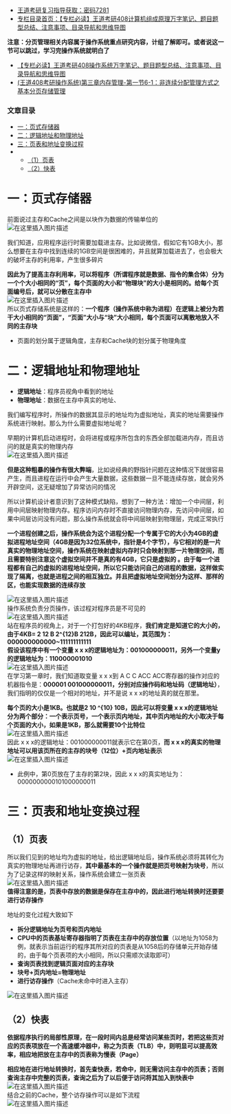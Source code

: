  

- [王道考研复习指导获取：密码7281](https://url18.ctfile.com/f/22722418-803125355-edf378?p=7281)
- [专栏目录首页：【专栏必读】王道考研408计算机组成原理万字笔记、题目题型总结、注意事项、目录导航和思维导图](https://zhangxing-tech.blog.csdn.net/article/details/120664162?spm=1001.2014.3001.5502)

**注意：分页管理相关内容属于操作系统重点研究内容，计组了解即可。或者说这一节可以跳过，学习完操作系统就明白了**

- [【专栏必读】王道考研408操作系统万字笔记、题目题型总结、注意事项、目录导航和思维导图](https://zhangxing-tech.blog.csdn.net/article/details/121004242?spm=1001.2014.3001.5502)
- [\(王道408考研操作系统\)第三章内存管理-第一节6-1：非连续分配管理方式之基本分页存储管理](https://zhangxing-tech.blog.csdn.net/article/details/121004242?spm=1001.2014.3001.5502)

### 文章目录

- [一：页式存储器](#_13)
- [二：逻辑地址和物理地址](#_25)
- [三：页表和地址变换过程](#_57)
- - [（1）页表](#1_58)
  - [（2）快表](#2_73)

# 一：页式存储器

前面说过主存和Cache之间是以块作为数据的传输单位的  
![在这里插入图片描述](https://ziquyun.com/main/csdn/img?url=https%3A%2F%2Fimg-blog.csdnimg.cn%2Fd40655fc0569409fb644d52dafaed438.png%3Fx-oss-process%3Dimage%2Fwatermark%2Ctype_ZHJvaWRzYW5zZmFsbGJhY2s%2Cshadow_50%2Ctext_Q1NETiBA5b-r5LmQ5rGf5rmW%2Csize_20%2Ccolor_FFFFFF%2Ct_70%2Cg_se%2Cx_16&rfUrl=https%3A%2F%2Fzhangxing-tech.blog.csdn.net%2Farticle%2Fdetails%2F120060187)

我们知道，应用程序运行时需要加载进主存。比如说微信，假如它有1GB大小，那么想要在主存中找到连续的1GB空间是很困难的，并且就算加载进去了，也会极大的破坏主存的利用率，产生很多碎片

**因此为了提高主存利用率，可以将程序（所谓程序就是数据、指令的集合体）分为一个个大小相同的“页”，每个页面的大小和“物理块”的大小是相同的。给每个页面编号后，就可以分散在主存中**  
![在这里插入图片描述](https://ziquyun.com/main/csdn/img?url=https%3A%2F%2Fimg-blog.csdnimg.cn%2F90a80d1f2a654f7d9ce721b17993bfcc.png%3Fx-oss-process%3Dimage%2Fwatermark%2Ctype_ZHJvaWRzYW5zZmFsbGJhY2s%2Cshadow_50%2Ctext_Q1NETiBA5b-r5LmQ5rGf5rmW%2Csize_20%2Ccolor_FFFFFF%2Ct_70%2Cg_se%2Cx_16&rfUrl=https%3A%2F%2Fzhangxing-tech.blog.csdn.net%2Farticle%2Fdetails%2F120060187)  
所以页式存储系统是这样的：**一个程序（操作系统中称为进程）在逻辑上被分为若干大小相同的“页面”，“页面”大小与“块”大小相同，每个页面可以离散地放入不同的主存块**

- 页面的划分属于逻辑角度，主存和Cache块的划分属于物理角度

# 二：逻辑地址和物理地址

- **逻辑地址**：程序员视角中看到的地址
- **物理地址**：数据在主存中真实的地址、

我们编写程序时，所操作的数据其显示的地址均为虚拟地址，真实的地址需要操作系统进行映射。那么为什么需要虚拟地址呢？

早期的计算机启动进程时，会将进程或程序所包含的东西全部加载进内存，而且访问的就是真实的物理内存  
![在这里插入图片描述](https://ziquyun.com/main/csdn/img?url=https%3A%2F%2Fimg-blog.csdnimg.cn%2Fd1ff19bf59714146a4c4cc45274743ad.png%3Fx-oss-process%3Dimage%2Fwatermark%2Ctype_ZHJvaWRzYW5zZmFsbGJhY2s%2Cshadow_50%2Ctext_Q1NETiBA5b-r5LmQ5rGf5rmW%2Csize_20%2Ccolor_FFFFFF%2Ct_70%2Cg_se%2Cx_16&rfUrl=https%3A%2F%2Fzhangxing-tech.blog.csdn.net%2Farticle%2Fdetails%2F120060187)

**但是这种粗暴的操作有很大弊端**，比如说经典的野指针问题在这种情况下就很容易产生，而且进程在运行中会产生大量数据，这些数据一旦不能连续存放，就会另外开辟空间，这无疑增加了异常访问的情况

所以计算机设计者意识到了这种模式缺陷，想到了一种方法：增加一个中间层，利用中间层映射物理内存。程序访问内存时不直接访问物理内存，先访问中间层，如果中间层访问没有问题，那么操作系统就会将中间层映射到物理层，完成正常执行

**一个进程创建之后，操作系统会为这个进程分配一个专属于它的大小为4GB的虚拟进程地址空间（4GB是因为32位系统中，指针是4个字节），与它相对的是一片真实的物理地址空间，操作系统在映射虚拟内存时只会映射到那一片物理空间，而且需要特别注意这个虚拟空间并不是真的有4GB，它只是虚拟的 。由于每一个进程都有自己的虚拟的进程地址空间，所以它只能访问自己的进程的数据，这样做实现了隔离，也就是进程之间的相互独立。并且把虚拟地址空间划分为这样、那样的区，也能实现数据的连续存放**

![在这里插入图片描述](https://ziquyun.com/main/csdn/img?url=https%3A%2F%2Fimg-blog.csdnimg.cn%2F86736a68cb734772abb2e731a0a740fe.png%3Fx-oss-process%3Dimage%2Fwatermark%2Ctype_ZHJvaWRzYW5zZmFsbGJhY2s%2Cshadow_50%2Ctext_Q1NETiBA5b-r5LmQ5rGf5rmW%2Csize_20%2Ccolor_FFFFFF%2Ct_70%2Cg_se%2Cx_16&rfUrl=https%3A%2F%2Fzhangxing-tech.blog.csdn.net%2Farticle%2Fdetails%2F120060187)  
操作系统负责分页操作，该过程对程序员是不可见的  
![在这里插入图片描述](https://ziquyun.com/main/csdn/img?url=https%3A%2F%2Fimg-blog.csdnimg.cn%2F43a7af02049e4968829595298d24b0ce.png%3Fx-oss-process%3Dimage%2Fwatermark%2Ctype_ZHJvaWRzYW5zZmFsbGJhY2s%2Cshadow_50%2Ctext_Q1NETiBA5b-r5LmQ5rGf5rmW%2Csize_20%2Ccolor_FFFFFF%2Ct_70%2Cg_se%2Cx_16&rfUrl=https%3A%2F%2Fzhangxing-tech.blog.csdn.net%2Farticle%2Fdetails%2F120060187)  
站在程序员的视角上，对于一个打包好的4KB程序，**我们肯定是知道它的大小的，由于4KB= 2 12 B 2\^\{12\}B 212B，因此可以编址，其范围为：000000000000\~111111111111**  
**假设该程序中有一个变量 x x x的逻辑地址为：001000000011，另外一个变量y的逻辑地址为：110000001010**  
![在这里插入图片描述](https://ziquyun.com/main/csdn/img?url=https%3A%2F%2Fimg-blog.csdnimg.cn%2F3fa8d972843f4a2ca1e2863fcfa3b04f.png&rfUrl=https%3A%2F%2Fzhangxing-tech.blog.csdn.net%2Farticle%2Fdetails%2F120060187)  
在学习第一章时，我们知道取变量 x x x到 A C C ACC ACC寄存器的操作对应的机器指令是：**000001 001000000011，分别对应操作码和地址码（逻辑地址）**，我们指明的仅仅是一个相对的地址，并不是说 x x x的地址真的就在那里。

**每个页的大小是1KB。也就是2 10 \^\{10\} 10B，因此可以将变量 x x x的逻辑地址分为两个部分：一个表示页号，一个表示页内地址，其中页内地址的大小取决于每个页面的大小，如果是1KB，那么就需要10个比特位**  
![在这里插入图片描述](https://ziquyun.com/main/csdn/img?url=https%3A%2F%2Fimg-blog.csdnimg.cn%2F89046634768f4cb1a78578068313e98a.png&rfUrl=https%3A%2F%2Fzhangxing-tech.blog.csdn.net%2Farticle%2Fdetails%2F120060187)  
因此 x x x的逻辑地址：001000000011就表示它在第0页，**而 x x x的真实的物理地址可以用该页所在的主存的块号（12位）+页内地址表示**  
![在这里插入图片描述](https://ziquyun.com/main/csdn/img?url=https%3A%2F%2Fimg-blog.csdnimg.cn%2F93b864ac30ae4a43a3ba2af7db250b45.png%3Fx-oss-process%3Dimage%2Fwatermark%2Ctype_ZHJvaWRzYW5zZmFsbGJhY2s%2Cshadow_50%2Ctext_Q1NETiBA5b-r5LmQ5rGf5rmW%2Csize_20%2Ccolor_FFFFFF%2Ct_70%2Cg_se%2Cx_16&rfUrl=https%3A%2F%2Fzhangxing-tech.blog.csdn.net%2Farticle%2Fdetails%2F120060187)

- 此例中，第0页放在了主存的第2块，因此 x x x的真实地址为：0000000000101000000011

# 三：页表和地址变换过程

## （1）页表

所以我们见到的地址均为虚拟的地址，给出逻辑地址后，操作系统必须将其转化为真实的物理地址再进行访存，**其中最基本的一个操作就是把页号映射为块号**，所以为了记录这样的映射关系，操作系统会建立一张页表  
![在这里插入图片描述](https://ziquyun.com/main/csdn/img?url=https%3A%2F%2Fimg-blog.csdnimg.cn%2F21da563a4a7145e5b1be6e3a64de98fa.png%3Fx-oss-process%3Dimage%2Fwatermark%2Ctype_ZHJvaWRzYW5zZmFsbGJhY2s%2Cshadow_50%2Ctext_Q1NETiBA5b-r5LmQ5rGf5rmW%2Csize_13%2Ccolor_FFFFFF%2Ct_70%2Cg_se%2Cx_16&rfUrl=https%3A%2F%2Fzhangxing-tech.blog.csdn.net%2Farticle%2Fdetails%2F120060187)  
**值得注意的是，页表中存放的数据是保存在主存中的，因此进行地址转换时还要要进行访存操作**

地址的变化过程大致如下

- **拆分逻辑地址为页号和页内地址**
- **CPU中的页表基址寄存器指明了页表在主存中的存放位置**（以地址为1058为例，就表示当前运行的程序其所对应的页表是从1058后的存储单元开始存储的，由于每个页表项的大小相同，所以只需顺次读取即可）
- **查询页表找到逻辑页面对应的主存块**
- **块号+页内地址=物理地址**
- **进行访存操作**（Cache未命中时进入主存）

![在这里插入图片描述](https://ziquyun.com/main/csdn/img?url=https%3A%2F%2Fimg-blog.csdnimg.cn%2F5aea6ad7481e4d48b6cb02e0f8e7a6ee.png%3Fx-oss-process%3Dimage%2Fwatermark%2Ctype_ZHJvaWRzYW5zZmFsbGJhY2s%2Cshadow_50%2Ctext_Q1NETiBA5b-r5LmQ5rGf5rmW%2Csize_20%2Ccolor_FFFFFF%2Ct_70%2Cg_se%2Cx_16&rfUrl=https%3A%2F%2Fzhangxing-tech.blog.csdn.net%2Farticle%2Fdetails%2F120060187)

## （2）快表

**依据程序执行的局部性原理，在一段时间内总是经常访问某些页时，若把这些页对应的页表项放在一个高速缓冲器中，称之为页表（TLB）中，则明显可以提高效率，相应地把放在主存中的页表称为慢表（Page）**

**相应地在进行地址转换时，首先查快表，若命中，则无需访问主存中的页表；否则查询主存中完整的页表，查询之后为了以后便于访问将其加入到快表中**  
![在这里插入图片描述](https://ziquyun.com/main/csdn/img?url=https%3A%2F%2Fimg-blog.csdnimg.cn%2F863798cafe8a4673adf5dbf554542c9b.png%3Fx-oss-process%3Dimage%2Fwatermark%2Ctype_ZHJvaWRzYW5zZmFsbGJhY2s%2Cshadow_50%2Ctext_Q1NETiBA5b-r5LmQ5rGf5rmW%2Csize_20%2Ccolor_FFFFFF%2Ct_70%2Cg_se%2Cx_16&rfUrl=https%3A%2F%2Fzhangxing-tech.blog.csdn.net%2Farticle%2Fdetails%2F120060187)  
结合之前的Cache，整个访存操作可以是如下流程  
![在这里插入图片描述](https://ziquyun.com/main/csdn/img?url=https%3A%2F%2Fimg-blog.csdnimg.cn%2F92adba8ea4a143bdab15857d89ac472e.png%3Fx-oss-process%3Dimage%2Fwatermark%2Ctype_ZHJvaWRzYW5zZmFsbGJhY2s%2Cshadow_50%2Ctext_Q1NETiBA5b-r5LmQ5rGf5rmW%2Csize_20%2Ccolor_FFFFFF%2Ct_70%2Cg_se%2Cx_16&rfUrl=https%3A%2F%2Fzhangxing-tech.blog.csdn.net%2Farticle%2Fdetails%2F120060187)